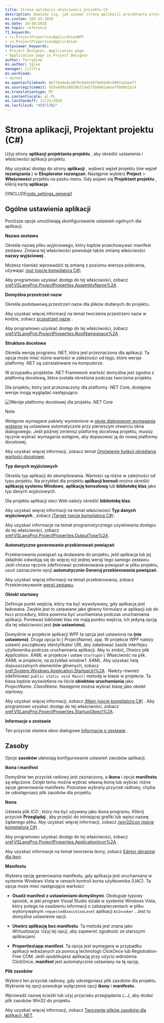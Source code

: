 ```yaml
---
title: Strona aplikacji właściwości projektu C#
description: Dowiedz się, jak używać strony aplikacji projektanta projektu C#, aby określić ustawienia aplikacji i właściwości projektu.
ms.custom: SEO-VS-2020
ms.date: 10/30/2018
ms.topic: reference
f1_keywords:
- cs.ProjectPropertiesApplicationWPF
- cs.ProjectPropertiesApplication
helpviewer_keywords:
- Project Designer, Application page
- Application page in Project Designer
author: TerryGLee
ms.author: tglee
manager: jillfra
ms.workload:
- dotnet
ms.openlocfilehash: 0b77ee4edca8f9cb8de2079e01d9c9997a24aeff
ms.sourcegitcommit: 935e4d9a20928b733e573b6801a6eaff0d0b1b14
ms.translationtype: MT
ms.contentlocale: pl-PL
ms.lasthandoff: 11/25/2020
ms.locfileid: "95871382"
---
```

# <a name="application-page-project-designer-c"></a>Strona aplikacji, Projektant projektu (C#)

Użyj strony **aplikacji** **projektanta projektu** , aby określić ustawienia i właściwości aplikacji projektu.

Aby uzyskać dostęp do strony **aplikacji** , wybierz węzeł projektu (nie węzeł **rozwiązania** ) w **Eksplorator rozwiązań**. Następnie wybierz **Project**  >  **Właściwości** projektu na pasku menu. Gdy pojawi się **Projektant projektu** , kliknij kartę **aplikacja** .

[!INCLUDE[note_settings_general](../../data-tools/includes/note_settings_general_md.md)]

## <a name="general-application-settings"></a>Ogólne ustawienia aplikacji

Poniższe opcje umożliwiają skonfigurowanie ustawień ogólnych dla aplikacji.

**Nazwa zestawu**

Określa nazwę pliku wyjściowego, który będzie przechowywać manifest zestawu. Zmiana tej właściwości powoduje także zmianę właściwości **nazwy wyjściowej** .

Możesz również wprowadzić tę zmianę z poziomu wiersza polecenia, używając [/out (opcje kompilatora C#)](/dotnet/csharp/language-reference/compiler-options/out-compiler-option).

Aby programowo uzyskać dostęp do tej właściwości, zobacz <xref:VSLangProj.ProjectProperties.AssemblyName%2A> .

**Domyślna przestrzeń nazw**

Określa podstawową przestrzeń nazw dla plików dodanych do projektu.

Aby uzyskać więcej informacji na temat tworzenia przestrzeni nazw w kodzie, zobacz [przestrzeń nazw](/dotnet/csharp/language-reference/keywords/namespace) .

Aby programowo uzyskać dostęp do tej właściwości, zobacz <xref:VSLangProj.ProjectProperties.RootNamespace%2A> .

**Struktura docelowa**

Określa wersję programu .NET, która jest przeznaczona dla aplikacji. Ta opcja może mieć różne wartości w zależności od tego, które wersje platformy .NET są zainstalowane na komputerze.

W przypadku projektów .NET Framework wartość domyślna jest zgodna z platformą docelową, która została określona podczas tworzenia projektu.

Dla projektu, który jest przeznaczony dla platformy .NET Core, dostępne wersje mogą wyglądać następująco:

![Wersje platformy docelowej dla projektu .NET Core](../media/application-target-framework.png)

> [!NOTE]
> Wstępnie wymagane pakiety wymienione w [oknie dialogowym wymagania wstępne](../../ide/reference/prerequisites-dialog-box.md) są ustawiane automatycznie przy pierwszym otwarciu okna dialogowego. Jeśli później zmienisz platformę docelową projektu, musisz ręcznie wybrać wymagania wstępne, aby dopasować ją do nowej platformy docelowej.

Aby uzyskać więcej informacji, zobacz temat [Omówienie funkcji określania wartości docelowej](../../ide/visual-studio-multi-targeting-overview.md).

**Typ danych wyjściowych**

Określa typ aplikacji do skompilowania. Wartości są różne w zależności od typu projektu. Na przykład dla projektu **aplikacji konsoli** można określić **aplikację systemu Windows**, **aplikację konsolową** lub **bibliotekę klas** jako typ danych wyjściowych.

Dla projektu aplikacji sieci Web należy określić **bibliotekę klas**.

Aby uzyskać więcej informacji na temat właściwości **Typ danych wyjściowych** , zobacz [/Target (opcje kompilatora C#)](/dotnet/csharp/language-reference/compiler-options/target-compiler-option).

Aby uzyskać informacje na temat programistycznego uzyskiwania dostępu do tej właściwości, zobacz <xref:VSLangProj.ProjectProperties.OutputType%2A> .

**Automatyczne generowanie przekierowań powiązań**

Przekierowania powiązań są dodawane do projektu, jeśli aplikacja lub jej składniki odwołują się do więcej niż jednej wersji tego samego zestawu. Jeśli chcesz ręcznie zdefiniować przekierowania powiązań w pliku projektu, usuń zaznaczenie opcji **automatycznie Generuj przekierowania powiązań**.

Aby uzyskać więcej informacji na temat przekierowania, zobacz Przekierowywanie [wersji zestawu](/dotnet/framework/configure-apps/redirect-assembly-versions).

**Obiekt startowy**

Definiuje punkt wejścia, który ma być wywoływany, gdy aplikacja jest ładowana. Zwykle jest to ustawiane jako główny formularz w aplikacji lub do `Main` procedury, która powinna być uruchamiana podczas uruchamiania aplikacji. Ponieważ biblioteki klas nie mają punktu wejścia, ich jedyną opcją dla tej właściwości jest **(nie ustawiono)**.

Domyślnie w projekcie aplikacji WPF ta opcja jest ustawiona na **(nie ustawiono)**. Druga opcja to \[ ProjectName]. app. W projekcie WPF należy ustawić początkowy identyfikator URI, aby załadować zasób interfejsu użytkownika podczas uruchamiania aplikacji. Aby to zrobić, Otwórz plik *Application. XAML* w projekcie i ustaw `StartupUri` Właściwość na plik *. XAML* w projekcie, na przykład *window1. XAML*. Aby uzyskać listę dopuszczalnych elementów głównych, zobacz <xref:System.Windows.Application.StartupUri%2A> . Należy również zdefiniować `public static void Main()` metodę w klasie w projekcie. Ta klasa będzie wyświetlana na liście **obiektów uruchamiania** jako *ProjectName. ClassName*. Następnie można wybrać klasę jako obiekt startowy.

Aby uzyskać więcej informacji, zobacz [/Main (opcje kompilatora C#)](/dotnet/csharp/language-reference/compiler-options/main-compiler-option) . Aby programowo uzyskać dostęp do tej właściwości, zobacz <xref:VSLangProj.ProjectProperties.StartupObject%2A> .

**Informacje o zestawie**

Ten przycisk otwiera okno dialogowe [Informacje o zestawie](../../ide/reference/assembly-information-dialog-box.md) .

## <a name="resources"></a>Zasoby

Opcje **zasobów** ułatwiają konfigurowanie ustawień zasobów aplikacji.

**Ikona i manifest**

Domyślnie ten przycisk radiowy jest zaznaczony, a **ikona** i opcje **manifestu** są włączone. Dzięki temu można wybrać własną ikonę lub wybrać różne opcje generowania manifestu. Pozostaw wybrany przycisk radiowy, chyba że udostępniasz plik zasobów dla projektu.

**Ikona**

Ustawia plik *ICO* , który ma być używany jako ikona programu. Kliknij przycisk **Przeglądaj** , aby przejść do istniejącej grafiki lub wpisz nazwę żądanego pliku. Aby uzyskać więcej informacji, zobacz [/win32icon (opcje kompilatora C#)](/dotnet/csharp/language-reference/compiler-options/win32icon-compiler-option) .

Aby programowo uzyskać dostęp do tej właściwości, zobacz <xref:VSLangProj.ProjectProperties.ApplicationIcon%2A> .

Aby uzyskać informacje na temat tworzenia ikony, zobacz [Edytor obrazów dla ikon](/cpp/windows/image-editor-for-icons).

**Manifestu**

Wybiera opcję generowania manifestu, gdy aplikacja jest uruchamiana w systemie Windows Vista w ramach kontroli konta użytkownika (UAC). Ta opcja może mieć następujące wartości:

- **Osadź manifest z ustawieniami domyślnymi**. Obsługuje typowy sposób, w jaki program Visual Studio działa w systemie Windows Vista, który polega na osadzeniu informacji o zabezpieczeniach w pliku wykonywalnym `requestedExecutionLevel` aplikacji `AsInvoker` . Jest to domyślne ustawienie opcji.

- **Utwórz aplikację bez manifestu**. Ta metoda jest znana jako *Wirtualizacja*. Użyj tej opcji, aby zapewnić zgodność ze starszymi aplikacjami.

- **Properties\app.manifest**. Ta opcja jest wymagana w przypadku aplikacji wdrażanych za pomocą technologii ClickOnce lub Registration-Free COM. Jeśli opublikujesz aplikację przy użyciu wdrożenia ClickOnce, **manifest** jest automatycznie ustawiany na tę opcję.

**Plik zasobów**

Wybierz ten przycisk radiowy, gdy udostępniasz plik zasobów dla projektu. Wybranie tej opcji powoduje wyłączenie opcji **ikony** i **manifestu** .

Wprowadź nazwę ścieżki lub użyj przycisku przeglądania (**...**), aby dodać plik zasobów Win32 do projektu.

Aby uzyskać więcej informacji, zobacz [Tworzenie plików zasobów dla aplikacji .NET](/dotnet/framework/resources/creating-resource-files-for-desktop-apps).
